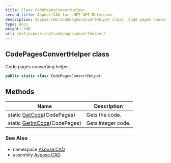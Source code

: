 ```yaml
---
title: Class CodePagesConvertHelper
second_title: Aspose.CAD for .NET API Reference
description: Aspose.CAD.CodePagesConvertHelper class. Code pages converting helper
type: docs
weight: 340
url: /net/aspose.cad/codepagesconverthelper/
---
```

## CodePagesConvertHelper class

Code pages converting helper

```csharp
public static class CodePagesConvertHelper
```

## Methods

| Name | Description |
| --- | --- |
| static [GetCode](../../aspose.cad/codepagesconverthelper/getcode/)(CodePages) | Gets the code. |
| static [GetIntCode](../../aspose.cad/codepagesconverthelper/getintcode/)(CodePages) | Gets integer code. |

### See Also

* namespace [Aspose.CAD](../../aspose.cad/)
* assembly [Aspose.CAD](../../)


